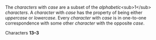  

The *characters* with *case* are a subset of the *alphabetic*&#60;sub&#62;1&#60;/sub&#62; *characters*. A *character* with *case* has the property of being either *uppercase* or *lowercase*. Every *character* with *case* is in one-to-one correspondence with some other *character* with the opposite *case*. 

Characters **13–3**

 

 

